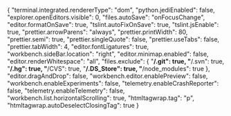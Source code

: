 {
    "terminal.integrated.rendererType": "dom",
    "python.jediEnabled": false,
    "explorer.openEditors.visible": 0,
    "files.autoSave": "onFocusChange",
    "editor.formatOnSave": true,
    "tslint.autoFixOnSave": true,
    "tslint.jsEnable": true,
    "prettier.arrowParens": "always",
    "prettier.printWidth": 80,
    "prettier.semi": true,
    "prettier.singleQuote": false,
    "prettier.useTabs": false,
    "prettier.tabWidth": 4,
    "editor.fontLigatures": true,
    "workbench.sideBar.location": "right",
    "editor.minimap.enabled": false,
    "editor.renderWhitespace": "all",
    "files.exclude": {
        "**/.git": true,
        "**/.svn": true,
        "**/.hg": true,
        "**/CVS": true,
        "**/.DS_Store": true,
        "**/node_modules": true
    },
    "editor.dragAndDrop": false,
    "workbench.editor.enablePreview": false,
    "workbench.enableExperiments": false,
    "telemetry.enableCrashReporter": false,
    "telemetry.enableTelemetry": false,
    "workbench.list.horizontalScrolling": true,
    "htmltagwrap.tag": "p",
    "htmltagwrap.autoDeselectClosingTag": true
}